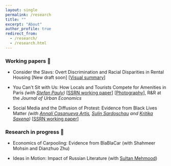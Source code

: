 ```yaml
---
layout: single
permalink: /research
title: ""
excerpt: "About"
author_profile: true
redirect_from:
  - /research/
  - /research.html
---
```


### Working papers 📓

- Consider the Slavs: Overt Discrimination and Racial Disparities in Rental Housing [New draft soon] [[Visual summary](http://jmp-consider-the-slavs.tilda.ws/)]

- You Can't Sit with Us: How Locals and Tourists Compete for Amenities in Paris _(with [Stefan Pauly](https://stefanpauly.net/))_ [[SSRN working paper](https://papers.ssrn.com/sol3/papers.cfm?abstract_id=4585524)] [[Photography](https://vladimir-avetian.github.io/tower.jpg)],
R&R at the *Journal of Urban Economics*

- Social Media and the Diffusion of Protest: Evidence from Black Lives Matter  _(with [Annalí Casanueva Artís](https://www.parisschoolofeconomics.eu/fr/casanueva-artis-annali-mireia/), [Sulin Sardoschau](https://sites.google.com/view/sulinsardoschau/home) and [Kritika Saxena](https://www.kritikasaxena.com/))_
[[SSRN working paper](https://papers.ssrn.com/sol3/papers.cfm?abstract_id=3831819)]

  

### Research in progress 📝

  - Economics of Carpooling: Evidence from BlaBlaCar (with Shahmeer Mohsin and Dianzhuo Zhu)
  
  - Ideas in Motion: Impact of Russian Literature (with [Sultan Mehmood](https://sites.google.com/view/sultan-mehmood/home))
